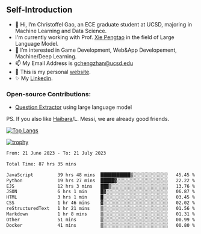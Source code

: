 ## Self-Introduction
- 👋 Hi, I’m Christoffel Gao, an ECE graduate student at UCSD, majoring in Machine Learning and Data Science.
- I'm currently working with Prof. [Xie Pengtao](https://pengtaoxie.github.io/) in the field of Large Language Model.
- 👀 I’m interested in Game Development, Web&App Developement, Machine/Deep Learning.
- 📫 My Email Address is gchengzhan@ucsd.edu
- 🌱 This is my personal [website](https://gaochengzhan.github.io/).
- ✨ My [Linkedin](https://www.linkedin.com/in/chengzhan-christoffel-gao/).

### Open-source Contributions:
- [Question Extractor](https://github.com/nestordemeure/question_extractor) using large language model

PS. If you also like [Haibara](https://www.detectiveconanworld.com/wiki/Ai_Haibara)/L. Messi, we are already good friends.

[![Top Langs](https://github-readme-stats.vercel.app/api/top-langs/?username=gaochengzhan&layout=compact&exclude_repo=CNN-based-Image-Recognition-for-AsianGiant-Hornets,Machine-Learning-and-Data-Computing-Tongji,NLP-on-Blogs-during-COVID-19-Pandemic,CSE258-Web-Mining-and-Recommder-System,Stock-Prediction-using-LSTM-Model)](https://github.com/anuraghazra/github-readme-stats)

[![trophy](https://github-profile-trophy.vercel.app/?username=gaochengzhan&theme=flat&row=1&margin-w=12)](https://github.com/ryo-ma/github-profile-trophy)

<!--START_SECTION:waka-->

```txt
From: 21 June 2023 - To: 21 July 2023

Total Time: 87 hrs 35 mins

JavaScript         39 hrs 48 mins  ███████████▒░░░░░░░░░░░░░   45.45 %
Python             19 hrs 27 mins  █████▓░░░░░░░░░░░░░░░░░░░   22.22 %
EJS                12 hrs 3 mins   ███▒░░░░░░░░░░░░░░░░░░░░░   13.76 %
JSON               6 hrs 1 min     █▓░░░░░░░░░░░░░░░░░░░░░░░   06.87 %
HTML               3 hrs 1 min     █░░░░░░░░░░░░░░░░░░░░░░░░   03.45 %
CSS                1 hr 46 mins    ▓░░░░░░░░░░░░░░░░░░░░░░░░   02.02 %
reStructuredText   1 hr 21 mins    ▒░░░░░░░░░░░░░░░░░░░░░░░░   01.56 %
Markdown           1 hr 8 mins     ▒░░░░░░░░░░░░░░░░░░░░░░░░   01.31 %
Other              51 mins         ▒░░░░░░░░░░░░░░░░░░░░░░░░   00.99 %
Docker             41 mins         ▒░░░░░░░░░░░░░░░░░░░░░░░░   00.80 %
```

<!--END_SECTION:waka-->

<!---
gaochengzhan/gaochengzhan is a ✨ special ✨ repository because its `README.md` (this file) appears on your GitHub profile.
You can click the Preview link to take a look at your changes.
--->
